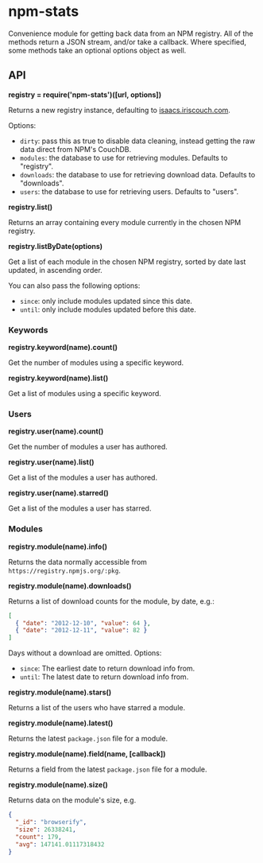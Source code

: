 # npm-stats #

Convenience module for getting back data from an NPM registry.
All of the methods return a JSON stream, and/or take a callback.
Where specified, some methods take an optional options object as well.

## API ##

**registry = require('npm-stats')([url, options])**

Returns a new registry instance,
defaulting to [isaacs.iriscouch.com](https://isaacs.iriscouch.com/).

Options:

* `dirty`: pass this as true to disable data cleaning, instead getting
  the raw data direct from NPM's CouchDB.
* `modules`: the database to use for retrieving modules. Defaults
  to "registry".
* `downloads`: the database to use for retrieving download data. Defaults
  to "downloads".
* `users`: the database to use for retrieving users. Defaults to "users".

**registry.list()**

Returns an array containing every module currently in the chosen NPM registry.

**registry.listByDate(options)**

Get a list of each module in the chosen NPM registry, sorted by date last
updated, in ascending order.

You can also pass the following options:

* `since`: only include modules updated since this date.
* `until`: only include modules updated before this date.

### Keywords ###

**registry.keyword(name).count()**

Get the number of modules using a specific keyword.

**registry.keyword(name).list()**

Get a list of modules using a specific keyword.

### Users ###

**registry.user(name).count()**

Get the number of modules a user has authored.

**registry.user(name).list()**

Get a list of the modules a user has authored.

**registry.user(name).starred()**

Get a list of the modules a user has starred.

### Modules ###

**registry.module(name).info()**

Returns the data normally accessible from
`https://registry.npmjs.org/:pkg`.

**registry.module(name).downloads()**

Returns a list of download counts for the module, by date, e.g.:

``` json
[
  { "date": "2012-12-10", "value": 64 },
  { "date": "2012-12-11", "value": 82 }
]
```

Days without a download are omitted. Options:

* `since`: The earliest date to return download info from.
* `until`: The latest date to return download info from.

**registry.module(name).stars()**

Returns a list of the users who have starred a module.

**registry.module(name).latest()**

Returns the latest `package.json` file for a module.

**registry.module(name).field(name, [callback])**

Returns a field from the latest `package.json` file for a module.

**registry.module(name).size()**

Returns data on the module's size, e.g.

``` json
{
  "_id": "browserify",
  "size": 26338241,
  "count": 179,
  "avg": 147141.01117318432
}
```

